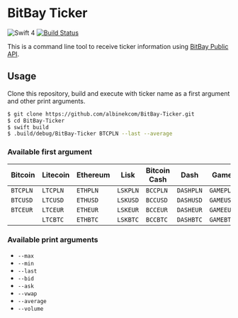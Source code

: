 # BitBay Ticker

![Swift 4](https://img.shields.io/badge/Swift-4-orange.svg)
[![Build Status](https://travis-ci.org/albinekcom/BitBay-Ticker.svg?branch=master)](https://travis-ci.org/albinekcom/BitBay-Ticker)

This is a command line tool to receive ticker information using [BitBay Public API](https://www.bitbay.net/en/api-public).

## Usage

Clone this repository, build and execute with ticker name as a first argument and other print arguments.

```bash
$ git clone https://github.com/albinekcom/BitBay-Ticker.git
$ cd BitBay-Ticker
$ swift build
$ .build/debug/BitBay-Ticker BTCPLN --last --average
```

### Available first argument

| Bitcoin  | Litecoin | Ethereum | Lisk     | Bitcoin Cash | Dash      | Game      | Bitcoin Gold | KZCash   | Ripple   | Infinity Economics |
|----------|----------|----------|----------|--------------|-----------|-----------|--------------|----------|----------|--------------------|
| `BTCPLN` | `LTCPLN` | `ETHPLN` | `LSKPLN` | `BCCPLN`     | `DASHPLN` | `GAMEPLN` | `BTGPLN`     |          | `XRPPLN` |                    |
| `BTCUSD` | `LTCUSD` | `ETHUSD` | `LSKUSD` | `BCCUSD`     | `DASHUSD` | `GAMEUSD` | `BTGUSD`     |          | `XRPEUR` |                    |
| `BTCEUR` | `LTCEUR` | `ETHEUR` | `LSKEUR` | `BCCEUR`     | `DASHEUR` | `GAMEEUR` | `BTGEUR`     |          | `XRPUSD` |                    |
|          | `LTCBTC` | `ETHBTC` | `LSKBTC` | `BCCBTC`     | `DASHBTC` | `GAMEBTC` | `BTGBTC`     | `KZCBTC` | `XRPBTC` | `XINBTC`           |

### Available print arguments

- `--max`
- `--min`
- `--last`
- `--bid`
- `--ask`
- `--vwap`
- `--average`
- `--volume`

